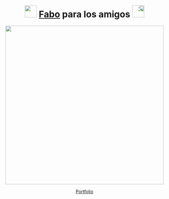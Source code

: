 <h1 align="center"><img src="https://media.giphy.com/media/3oKIPkHXpUP8lIO0AU/giphy.gif" height="38" /> <a href="https://fabianmartinez.vercel.app/" target="_blank">Fabo</a> para los amigos 
 <img style="transform:scaleX(-1);" src="https://media.giphy.com/media/3oKIPkHXpUP8lIO0AU/giphy.gif" height="38" /></h1>

<div align="center">
<img href="https://fabianmartinez.vercel.app/" src="https://user-images.githubusercontent.com/55964635/207184867-a9e60d2e-12a4-4593-9501-2254a5c2334a.png" width="500"  >

[Portfolio](https://fabianmartinez.vercel.app/)

</div>






 
